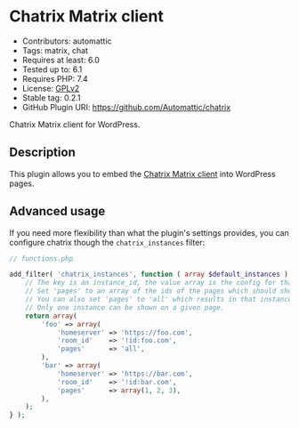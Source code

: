 # Chatrix Matrix client

- Contributors: automattic
- Tags: matrix, chat
- Requires at least: 6.0
- Tested up to: 6.1
- Requires PHP: 7.4
- License: [GPLv2](http://www.gnu.org/licenses/gpl-2.0.html)
- Stable tag: 0.2.1
- GitHub Plugin URI: https://github.com/Automattic/chatrix

Chatrix Matrix client for WordPress.

## Description
This plugin allows you to embed the [Chatrix Matrix client](https://github.com/Automattic/chatrix-frontend) into WordPress pages.

## Advanced usage
If you need more flexibility than what the plugin's settings provides, you can configure chatrix though
the `chatrix_instances` filter:

```php
// functions.php

add_filter( 'chatrix_instances', function ( array $default_instances ) {
	// The key is an instance_id, the value array is the config for that instance.
	// Set 'pages' to an array of the ids of the pages which should show chatrix.
	// You can also set 'pages' to 'all' which results in that instance always being used.
	// Only one instance can be shown on a given page.
	return array(
		'foo' => array(
			'homeserver' => 'https://foo.com',
			'room_id'    => '!id:foo.com',
			'pages'      => 'all',
		),
		'bar' => array(
			'homeserver' => 'https://bar.com',
			'room_id'    => '!id:bar.com',
			'pages'      => array(1, 2, 3),
		),
	);
} );
```
